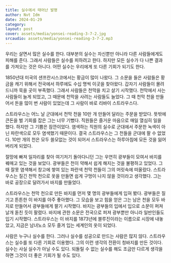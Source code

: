 ```yaml
---
title: 실수에서 태어난 발명
author: Nvt Idm
date: 2024-01-29
category:
layout: post
cover: assets/media/yonsei-reading-3-7-2.jpg
srcaudio: assets/media/yonsei-reading-3-7-2.mp3
---
```

우리는 살면서 많은 실수를 한다. 대부분의 실수는 자신뿐만 아니라 다른 사람들에게도 피해를 준다. 그래서 사람들은 실수를 피하려고 한다. 하지만 모든 실수가 다 나쁜 결과를 가져오는 것은 아니다. 어떤 실수는 우리에게 또 다른 기회가 되기도 한다.

1850년대 미국의 샌프란시스코에서는 황금이 많이 나왔다. 그 소문을 들은 사람들은 황금을 캐기 위해서 전국에서 하루에도 수십 명씩 이곳을 찾아왔다. 갑자기 사람들이 몰려드니까 묵을 곳이 부족했다. 그래서 사람들은 천막을 치고 살기 시작했다. 천막에서 사는 사람들이 늘게 되었고, 그 때문에 천막을 사려는 사람들도 늘었다. 그 때 천막 천을 만들어서 돈을 많이 번 사람이 있었는데 그 사람이 바로 리바이 스트라우스다.

스트라우스는 어느 날 군대에서 천막 천을 10만 개 만들어 달라는 주문을 받았다. 뜻밖에 큰돈을 벌 기회를 잡은 그는 너무 기뻤다. 직원들은 즐거운 마음으로 매일 열심히 일을 했다. 하지만 그 기쁨은 잠깐이었다. 염색하는 직원의 실수로 군대에서 주문한 녹색이 아닌 파란색으로 모두 염색했기 때문이다. 결국 스트라우스는 그 천들을 군대에 팔 수 없었다. 10만 개의 천은 모두 쓸모없는 것이 되어서 스트라우스는 하루아침에 모든 것을 잃어버리게 되었다.

절망에 빠져 일자리를 찾아 여기저기 돌아다니던 그는 우연히 광부들이 모여서 바지를 꿰매고 있는 것을 보았다. 광부들은 천이 약해서 쉽게 해지는 것을 불평하고 있었다. 그때 잘못 염색해서 창고에 쌓여 있는 파란색 천막 천들이 그의 머릿속에 떠올랐다. 스트라우스는 질긴 천막 천으로 옷을 만들면 쉽게 구멍이 나지 않을 것이라고 생각했다. 그는 바로 공장으로 달려가서 바지를 만들었다.

스트라우스는 천막 천으로 만든 바지를 먼저 몇 명의 광부들에게 입혀 봤다. 광부들은 질기고 튼튼한 이 바지를 아주 좋아했다. 그 모습을 보고 힘을 얻은 그는 남은 천을 모두 바지로 만들어서 광부들에게 팔기 시작했다. 바지는 광부들의 입에서 입으로 소문이 퍼져 날개 돋친 듯이 팔렸다. 바지에 관한 소문은 전국으로 퍼져 광부뿐만 아니라 일반인들도 입기 시작했다. 스트라우스는 이 바지를 1873년에 블루진이라는 이름으로 시장에 내놓았고, 지금은 남녀노소 모두 즐겨 입는 세계인의 옷이 되었다.

사람은 누구나 실수를 한다. 그러나 실수를 성공으로 만드는 사람은 많지 않다. 스트라우스는 실수를 또 다른 기회로 이용했다. 그의 이런 생각의 전환이 청바지를 만든 것이다. 실수는 사실 실수가 아닐 수도 있다. 되돌릴 수 없는 실수를 해도 조금만 다르게 생각을 하면 그것이 더 좋은 기회가 될 수도 있다.